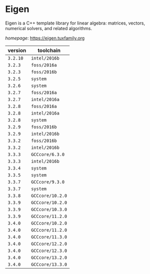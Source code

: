 # Eigen

Eigen is a C++ template library for linear algebra: matrices, vectors, numerical solvers,  and related algorithms.

*homepage*: <https://eigen.tuxfamily.org>

version | toolchain
--------|----------
``3.2.10`` | ``intel/2016b``
``3.2.3`` | ``foss/2016a``
``3.2.3`` | ``foss/2016b``
``3.2.5`` | ``system``
``3.2.6`` | ``system``
``3.2.7`` | ``foss/2016a``
``3.2.7`` | ``intel/2016a``
``3.2.8`` | ``foss/2016a``
``3.2.8`` | ``intel/2016a``
``3.2.8`` | ``system``
``3.2.9`` | ``foss/2016b``
``3.2.9`` | ``intel/2016b``
``3.3.2`` | ``foss/2016b``
``3.3.2`` | ``intel/2016b``
``3.3.3`` | ``GCCcore/6.3.0``
``3.3.3`` | ``intel/2016b``
``3.3.4`` | ``system``
``3.3.5`` | ``system``
``3.3.7`` | ``GCCcore/9.3.0``
``3.3.7`` | ``system``
``3.3.8`` | ``GCCcore/10.2.0``
``3.3.9`` | ``GCCcore/10.2.0``
``3.3.9`` | ``GCCcore/10.3.0``
``3.3.9`` | ``GCCcore/11.2.0``
``3.4.0`` | ``GCCcore/10.2.0``
``3.4.0`` | ``GCCcore/11.2.0``
``3.4.0`` | ``GCCcore/11.3.0``
``3.4.0`` | ``GCCcore/12.2.0``
``3.4.0`` | ``GCCcore/12.3.0``
``3.4.0`` | ``GCCcore/13.2.0``
``3.4.0`` | ``GCCcore/13.3.0``
